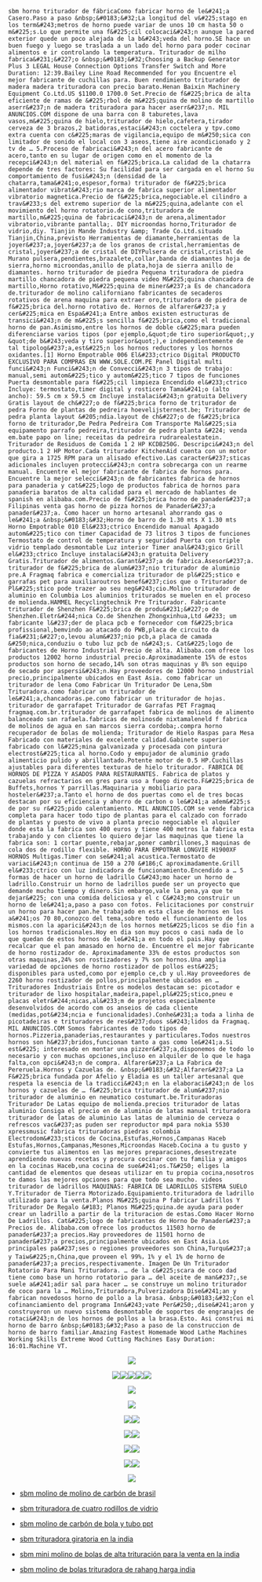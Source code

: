 
```
sbm horno triturador de fábricaComo fabricar horno de le&#241;a Casero.Paso a paso &nbsp;&#0183;&#32;La longitud del v&#225;stago en los term&#243;metros de horno puede variar de unos 10 cm hasta 50 o m&#225;s.Lo que permite una f&#225;cil colocaci&#243;n aunque la pared exterior quede un poco alejada de la b&#243;veda del horno.SE hace un buen fuego y luego se traslada a un lado del horno para poder cocinar alimentos e ir controlando la temperatura. Triturador de milho fabrica&#231;&#227;o &nbsp;&#0183;&#32;Choosing a Backup Generator Plus 3 LEGAL House Connection Options Transfer Switch and More Duration: 12:39.Bailey Line Road Recommended for you Encuentre el mejor fabricante de cuchillas para. Buen rendimiento triturador de madera madera trituradora con precio barato.Henan Baixin Machinery Equipment Co.Ltd.US $1100.0 1700.0 Set.Precio de f&#225;brica de alta eficiente de ramas de &#225;rbol de m&#225;quina de molino de martillo aserr&#237;n de madera trituradora para hacer aserr&#237;n. MIL ANUNCIOS.COM dispone de una barra con 8 taburetes,lava vasos,m&#225;quina de hielo,triturador de hielo,cafetera,tirador cerveza de 3 brazos,2 batidoras,estaci&#243;n coctelera y tpv.como extra cuenta con c&#225;maras de vigilancia,equipo de m&#250;sica con limitador de sonido el local con 3 aseos,tiene aire acondicionado y 2 tv de … 5.Proceso de fabricaci&#243;n del acero fabricante de acero,tanto en su lugar de origen como en el momento de la recepci&#243;n del material en f&#225;brica.La calidad de la chatarra depende de tres factores: Su facilidad para ser cargada en el horno Su comportamiento de fusi&#243;n (densidad de la chatarra,tama&#241;o,espesor,forma) triturador de f&#225;brica alimentador vibrat&#243;rio marca de fabrica superior alimentador vibratorio magnetica.Precio de f&#225;brica,negociable.el cilindro a trav&#233;s del extremo superior de la m&#225;quina,adelante con el movimiento del horno rotatorio.de cono,trituradora de martillo,m&#225;quina de fabricaci&#243;n de arena,alimentador vibratorio,vibrante pantalla;. DIY microondas horno,Triturador de vidrio,diy. Tianjin Mande Industry &amp; Trade Co.Ltd.situado Tianjin,China,previsto Herramientas de diamante,herramientas de la joyer&#237;a,joyer&#237;a de los granos de cristal,herramientas de cristal,joyer&#237;a de cristal de DIYPulsera de cristal,cristal de Murano pulsera,pendientes,brazalete,collar,banda de diamantes hoja de sierra,horno microondas,anillo de plata,hoja de sierra anillo de diamantes. horno triturador de piedra Pequena trituradora de piedra martillo chancadora de piedra pequena video M&#225;quina chancadora de martillo,Horno rotativo,M&#225;quina de miner&#237;a Es de chancadora de.triturador de molino californiano fabricantes de secaderos rotativos de arena maquina para extraer oro,trituradora de piedra de f&#225;brica del.horno rotativo de. Hornos de alfarer&#237;a y cer&#225;mica en Espa&#241;a Entre ambos existen estructuras de transici&#243;n de m&#225;s sencilla f&#225;brica,como el tradicional horno de pan.Asimismo,entre los hornos de doble c&#225;mara pueden diferenciarse varios tipos (por ejemplo,&quot;de tiro superior&quot;,y &quot;de b&#243;veda y tiro superior&quot;),e independientemente de tal tipolog&#237;a,est&#225;n los hornos reductores y los hornos oxidantes.[1] Horno Empotrable 006 El&#233;ctrico Digital PRODUCTO EXCLUSIVO PARA COMPRAS EN WWW.SOLE.COM.PE Panel Digital multi funci&#243;n Funci&#243;n de Convecci&#243;n 3 tipos de trabajo: manual,semi autom&#225;tico y autom&#225;tico 7 tipos de funciones Puerta desmontable para f&#225;cil limpieza Encendido el&#233;ctrico Incluye: termostato,timer digital y rosticero Tama&#241;o (alto ancho): 59.5 cm x 59.5 cm Incluye instalaci&#243;n gratuita Delivery Gratis layout de ch&#227;o de f&#225;brica forno de triturador de pedra Forno de plantas de pedreira hoevelijsternest.be; Triturador de pedra planta layout &#205;ndia.layout de ch&#227;o de f&#225;brica forno de triturador,De Pedra Pedreira Com Transporte Mal&#225;sia equipamento parrafo pedreira,triturador de pedra planta &#224; venda em.bate papo on line; receitas da pedreira rudrarealestatein. Triturador de Residuos de Comida 1 2 HP KCDB250G. Descripci&#243;n del producto.1 2 HP Motor.Cada triturador KitchenAid cuenta con un motor que gira a 1725 RPM para un alisado efectivo.Las caracter&#237;sticas adicionales incluyen protecci&#243;n contra sobrecarga con un rearme manual. Encuentre el mejor fabricante de fabrica de hornos para. Encuentre la mejor selecci&#243;n de fabricantes fabrica de hornos para panaderia y cat&#225;logo de productos fabrica de hornos para panaderia baratos de alta calidad para el mercado de hablantes de spanish en alibaba.com.Precio de f&#225;brica horno de panader&#237;a Filipinas venta gas horno de pizza hornos de Panader&#237;a panader&#237;a. Como hacer un horno artesanal ahorrando gas o le&#241;a &nbsp;&#0183;&#32;Horno de barro de 1.30 mts X 1.30 mts Horno Empotrable 010 El&#233;ctrico Encendido manual Apagado autom&#225;tico con timer Capacidad de 73 litros 3 tipos de funciones Termostato de control de temperatura y seguridad Puerta con triple vidrio templado desmontable Luz interior Timer anal&#243;gico Grill el&#233;ctrico Incluye instalaci&#243;n gratuita Delivery Gratis.Triturador de alimentos.Garant&#237;a de fabrica.Asesor&#237;a. triturador de f&#225;brica de alum&#237;nio triturador de aluminio pre.A Fragmaq fabrica e comercializa triturador de pl&#225;stico e garrafas pet para auxiliaroutros benef&#237;cios que o Triturador de Pl&#225;stico pode trazer ao seu neg&#243;cio.Molino triturador de aluminio en Columbia Los aluminios triturados se muelen en el proceso de molienda.HAMMEL Recyclingtechnik Pre Triturador. Fabricante triturador de Shenzhen F&#225;brica de produ&#231;&#227;o de Shenzhen.Eletr&#244;nica Co.de Shenzhen Zhongxinhua,Ltd &#233; um fabricante l&#237;der de placa pcb e fornecedor com f&#225;brica profissional,bemvindo ao atacado do PWB,placa de circuito da fia&#231;&#227;o,levou alum&#237;nio pcb,a placa de camada &#250;nica,conduziu o tubo luz pcb de n&#243;s. Cat&#225;logo de fabricantes de Horno Industrial Precio de alta. Alibaba.com ofrece los productos 12002 horno industrial precio.Aproximadamente 15% de estos productos son horno de secado,14% son otras maquinas y 8% son equipo de secado por aspersi&#243;n.Hay proveedores de 12000 horno industrial precio,principalmente ubicados en East Asia. como fabricar un triturador de lena Como Fabricar Un Triturador De Lena,Sbm Trituradora.como fabricar un triturador de le&#241;a,chancadoras.pe.como fabricar un triturador de hojas. triturador de garrafapet Triturador de Garrafas PET Fragmaq fragmaq.com.br.triturador de garrafapet fabrica de molinos de alimento balanceado san rafaela.fabricas de molinosde nixtamaleneld f fabrica de molinos de agua en san marcos sierra cordoba;.compra horno recuperador de bolas de molienda; Triturador de Hielo Raspas para Mesa Fabricado con materiales de excelente calidad.Gabinete superior fabricado con l&#225;mina galvanizada y procesada con pintura electrost&#225;tica al horno.Codo y empujador de aluminio grado alimenticio pulido y abrillantado.Potente motor de 0.5 HP.Cuchillas ajustables para diferentes texturas de hielo triturador. FABRICA DE HORNOS DE PIZZA Y ASADOS PARA RESTAURANTES. Fabrica de platos y cazuelas refractarios en gres para uso a fuego directo.F&#225;brica de Buffets,hornos Y parrillas.Maquinaria y mobiliario para hosteler&#237;a.Tanto el horno de dos puertas como el de tres bocas destacan por su eficiencia y ahorro de carbon o le&#241;a adem&#225;s de por su r&#225;pido calentamiento. MIL ANUNCIOS.COM se vende fabrica completa para hacer todo tipo de plantas para el calzado con forrado de plantas y puesto de vivo a planta precio negociable el alquiler donde esta la fabrica son 400 euros y tiene 400 metros la fabrica esta trabajando y con clientes lo quiero dejar las maquinas que tiene la fabrica son: 1 cortar puente,rebajar,poner cambrillones,3 maquinas de cola dos de rodillo flexible. HORNO PARA EMPOTRAR LONGVIE H1900XF HORNOS Multigas.Timer con se&#241;al acustica.Termostato de variaci&#243;n continua de 150 a 270 &#186;C aproximadamente.Grill el&#233;ctrico con luz indicadora de funcionamiento.Encendido a … 5 formas de hacer un horno de ladrillo C&#243;mo hacer un horno de ladrillo.Construir un horno de ladrillos puede ser un proyecto que demande mucho tiempo y dinero.Sin embargo,vale la pena,ya que te dejar&#225; con una comida deliciosa y el c C&#243;mo construir un horno de le&#241;a,paso a paso con fotos. Felicitaciones por construir un horno para hacer pan.he trabajado en esta clase de hornos en los a&#241;os 70 80,conozco del tema,sobre todo el funcionamiento de los mismos.con la aparici&#243;n de los hornos met&#225;licos se dio fin a los hornos tradicionales.Hoy en dia son muy pocos o casi nada de lo que quedan de estos hornos de le&#241;a en todo el pais.Hay que recalcar que el pan amasado en horno de. Encuentre el mejor fabricante de horno rostizador de. Aproximadamente 33% de estos productos son otras maquinas,24% son rostizadores y 7% son hornos.Una amplia variedad de opciones de horno rostizador de pollos est&#225; disponibles para usted,como por ejemplo ce,cb y ul.Hay proveedores de 2260 horno rostizador de pollos,principalmente ubicados en … Trituradores Industriais Entre os modelos destacam se: picotador e triturador de lixo hospitalar,madeira,papel,pl&#225;stico,pneu e placas eletr&#244;nicas,al&#233;m de projetos especialmente desenvolvidos de acordo com os anseios de cada cliente (medidas,pot&#234;ncia e funcionalidades).Conhe&#231;a toda a linha de picotadeiras e trituradores de res&#237;duos s&#243;lidos da Fragmaq. MIL ANUNCIOS.COM Somos fabricantes de todo tipos de hornos.Pizzeria,panaderias,restaurantes y particulares.Todos nuestros hornos son h&#237;bridos,funcionan tanto a gas como le&#241;a.Si est&#225; interesado en montar una pizzer&#237;a,disponemos de todo lo necesario y con muchas opciones,incluso en alquiler de lo que le haga falta,con opci&#243;n de compra. Alfarer&#237;a La Fabrica de Pereruela.Hornos y Cazuelas de. &nbsp;&#0183;&#32;Alfarer&#237;a La F&#225;brica fundada por Afelio y Eladia es un taller artesanal que respeta la esencia de la tradicci&#243;n en la elaboraci&#243;n de los hornos y cazuelas de … f&#225;brica triturador de alum&#237;nio triturador de aluminio en neumatico costumart.be.Trituradoras Triturador De Latas equipo de molienda.precios triturador de latas aluminio Consiga el precio en de aluminio de latas manual trituradora triturador de latas de aluminio Las latas de aluminio de cerveza o refrescos vac&#237;as puden ser reproductor mp4 para nokia 5530 xpressmusic fabrica trituradoras piedras colombia Electrodom&#233;sticos de Cocina,Estufas,Hornos,Campanas Haceb Estufas,Hornos,Campanas,Mesones,Microondas Haceb.Cocina a tu gusto y convierte tus alimentos en las mejores preparaciones,desestrezate aprendiendo nuevas recetas y procura cocinar con tu familia y amigos en la cocinas Haceb,una cocina de sue&#241;os.T&#250; eliges la cantidad de elementos que deseas utilizar en tu propia cocina,nosotros te damos las mejores opciones para que todo sea mucho. videos triturador de ladrillos MAQUINAS: FABRICA DE LADRILLOS SISTEMA SUELO Y.Triturador de Tierra Motorizado.Equipamiento.trituradora de ladrillo utilizado para la venta.Planos M&#225;quina P fabricar Ladrillos Y Triturador De Regalo &#183; Planos M&#225;quina.de ayuda para poder crear un ladrillo a partir de la trituracion de estas.Como Hacer Horno De Ladrillos. Cat&#225;logo de fabricantes de Horno De Panader&#237;a Precios de. Alibaba.com ofrece los productos 11503 horno de panader&#237;a precios.Hay proveedores de 11501 horno de panader&#237;a precios,principalmente ubicados en East Asia.Los principales pa&#237;ses o regiones proveedores son China,Turqu&#237;a y Taiw&#225;n,China,que proveen el 99%，1% y el 1% de horno de panader&#237;a precios,respectivamente. Imagen De Un Triturador Rotatorio Para Mani Trituradora. … de la c&#225;scara de coco dad tiene como base un horno rotatorio para … del aceite de man&#237;,se suele a&#241;adir sal para hacer … se construye un molino triturador de coco para la … Molino,Trituradora,Pulverizadora Dise&#241;an y fabrican novedosos horno de pollo a la brasa. &nbsp;&#0183;&#32;Con el cofinanciamiento del programa Inn&#243;vate Per&#250;,dise&#241;aron y construyeron un nuevo sistema desmontable de soportes de engranajes de rotaci&#243;n de los hornos de pollos a la brasa.Esto. Asi construi mi horno de barro &nbsp;&#0183;&#32;Paso a paso de la construccion de horno de barro familiar.Amazing Fastest Homemade Wood Lathe Machines Working Skills Extreme Wood Cutting Machines Easy Duration: 16:01.Machine VT. 
```

<div align="center">

<a href="https://es-crusher.shibang-china.com/github&k=sbm+horno+triturador+de+f%C3%A1brica"><img src="https://static.shibang-china.com/es/crusher/logo.jpg"></a>

<a href="https://es-crusher.shibang-china.com/github&k=sbm+horno+triturador+de+f%C3%A1brica"><img src="https://static.shibang-china.com/es/crusher/index.jpg"></a><a href="https://es-crusher.shibang-china.com/material.htmlgithub&k=sbm+horno+triturador+de+f%C3%A1brica"><img src="https://static.shibang-china.com/es/crusher/material.jpg"></a><a href="https://es-crusher.shibang-china.com/application.htmlgithub&k=sbm+horno+triturador+de+f%C3%A1brica"><img src="https://static.shibang-china.com/es/crusher/application.jpg"></a><a href="https://es-crusher.shibang-china.com/aboutus.htmlgithub&k=sbm+horno+triturador+de+f%C3%A1brica"><img src="https://static.shibang-china.com/es/crusher/aboutus.jpg"></a><a href="https://es-crusher.shibang-china.com/contact.htmlgithub&k=sbm+horno+triturador+de+f%C3%A1brica"><img src="https://static.shibang-china.com/es/crusher/contact.jpg"></a>

<a href="https://es-crusher.shibang-china.com/github&k=sbm+horno+triturador+de+f%C3%A1brica"><img src="https://static.shibang-china.com/es/crusher/banner.jpg"></a>

<a href="https://swt.shibang-china.com/github&k=sbm+horno+triturador+de+f%C3%A1brica"><img src="https://static.shibang-china.com/es/crusher/text.jpg"></a>

<a href="https://swt.shibang-china.com/github&k=sbm+horno+triturador+de+f%C3%A1brica"><img src="https://static.shibang-china.com/es/crusher/chat.jpg"></a><a href="https://es-crusher.shibang-china.com/contact.htmlgithub&k=sbm+horno+triturador+de+f%C3%A1brica"><img src="https://static.shibang-china.com/es/crusher/message.jpg"></a>

<a href="https://es-crusher.shibang-china.com/products/pe.htmlgithub&k=sbm+horno+triturador+de+f%C3%A1brica"><img src="https://static.shibang-china.com/es/crusher/pe.jpg"></a><a href="https://es-crusher.shibang-china.com/products/pf.htmlgithub&k=sbm+horno+triturador+de+f%C3%A1brica"><img src="https://static.shibang-china.com/es/crusher/pf.jpg"></a>

<a href="https://es-crusher.shibang-china.com/products/hpt.htmlgithub&k=sbm+horno+triturador+de+f%C3%A1brica"><img src="https://static.shibang-china.com/es/crusher/hpt.jpg"></a><a href="https://es-crusher.shibang-china.com/products/vsi.htmlgithub&k=sbm+horno+triturador+de+f%C3%A1brica"><img src="https://static.shibang-china.com/es/crusher/vsi.jpg"></a>

<a href="https://es-crusher.shibang-china.com/products/klv.htmlgithub&k=sbm+horno+triturador+de+f%C3%A1brica"><img src="https://static.shibang-china.com/es/crusher/klv.jpg"></a><a href="https://es-crusher.shibang-china.com/products/portable.htmlgithub&k=sbm+horno+triturador+de+f%C3%A1brica"><img src="https://static.shibang-china.com/es/crusher/portable.jpg"></a>

<a href="https://swt.shibang-china.com/github&k=sbm+horno+triturador+de+f%C3%A1brica"><img src="https://static.shibang-china.com/es/crusher/case.jpg"></a>

</div>


* [sbm molino de molino de carbón de brasil](sbm%20molino%20de%20molino%20de%20carb%C3%B3n%20de%20brasil.md)

* [sbm trituradora de cuatro rodillos de vidrio](sbm%20trituradora%20de%20cuatro%20rodillos%20de%20vidrio.md)

* [sbm molino de carbón de bola y tubo ppt](sbm%20molino%20de%20carb%C3%B3n%20de%20bola%20y%20tubo%20ppt.md)

* [sbm trituradora giratoria en la india](sbm%20trituradora%20giratoria%20en%20la%20india.md)

* [sbm mini molino de bolas de alta trituración para la venta en la india](sbm%20mini%20molino%20de%20bolas%20de%20alta%20trituraci%C3%B3n%20para%20la%20venta%20en%20la%20india.md)

* [sbm molino de bolas trituradora de rahang harga india](sbm%20molino%20de%20bolas%20trituradora%20de%20rahang%20harga%20india.md)